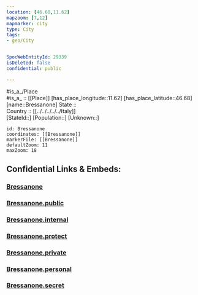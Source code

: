 ```yaml
---
location: [46.68,11.62] 
mapzoom: [7,12] 
mapmarker: city 
type: City
tags:
- geo/City


SpocWebEntityId: 29339
isDeleted: false
confidential: public

---
```

#is_a_/Place  
#is_a_ :: [[Place]] 
[has_place_longitude::11.62] 
[has_place_latitude::46.68] 
[name::Bressanone] 
State ::  
Country :: [[../../../../../Italy]]  
[StateId::] 
[Population::] 
[Unknown::] 


```leaflet
id: Bressanone
coordinates: [[Bressanone]] 
markerFile: [[Bressanone]] 
defaultZoom: 11 
maxZoom: 18
```


## Confidential Links & Embeds: 

### [Bressanone](/_Standards/Earth/Continent/Europe/Europe~South/Italy/regions~Italy/Trentino/Bozen.Province/City/Bressanone.md) 

### [Bressanone.public](/_public/Earth/Continent/Europe/Europe~South/Italy/regions~Italy/Trentino/Bozen.Province/City/Bressanone.public.md) 

### [Bressanone.internal](/_internal/Earth/Continent/Europe/Europe~South/Italy/regions~Italy/Trentino/Bozen.Province/City/Bressanone.internal.md) 

### [Bressanone.protect](/_protect/Earth/Continent/Europe/Europe~South/Italy/regions~Italy/Trentino/Bozen.Province/City/Bressanone.protect.md) 

### [Bressanone.private](/_private/Earth/Continent/Europe/Europe~South/Italy/regions~Italy/Trentino/Bozen.Province/City/Bressanone.private.md) 

### [Bressanone.personal](/_personal/Earth/Continent/Europe/Europe~South/Italy/regions~Italy/Trentino/Bozen.Province/City/Bressanone.personal.md) 

### [Bressanone.secret](/_secret/Earth/Continent/Europe/Europe~South/Italy/regions~Italy/Trentino/Bozen.Province/City/Bressanone.secret.md)

